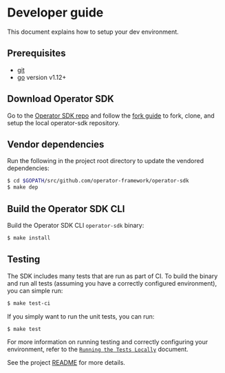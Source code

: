 # Developer guide

This document explains how to setup your dev environment.

## Prerequisites
- [git][git-tool]
- [go][go-tool] version v1.12+

## Download Operator SDK

Go to the [Operator SDK repo][repo-sdk] and follow the [fork guide][fork-guide] to fork, clone, and setup the local operator-sdk repository.

## Vendor dependencies

Run the following in the project root directory to update the vendored dependencies:

```sh
$ cd $GOPATH/src/github.com/operator-framework/operator-sdk
$ make dep
```

## Build the Operator SDK CLI

Build the Operator SDK CLI `operator-sdk` binary:

```sh
$ make install
```

## Testing

The SDK includes many tests that are run as part of CI.
To build the binary and run all tests (assuming you have a correctly configured environment),
you can simple run:

```sh
$ make test-ci
```

If you simply want to run the unit tests, you can run:

```sh
$ make test
```

For more information on running testing and correctly configuring your environment,
refer to the [`Running the Tests Locally`][running-the-tests] document.

See the project [README][sdk-readme] for more details.

[git-tool]:https://git-scm.com/downloads
[go-tool]:https://golang.org/dl/
[repo-sdk]:https://github.com/operator-framework/operator-sdk
[fork-guide]:https://help.github.com/en/articles/fork-a-repo
[docker-tool]:https://docs.docker.com/install/
[kubectl-tool]:https://kubernetes.io/docs/tasks/tools/install-kubectl/
[sdk-readme]:../../README.md
[running-the-tests]: ./testing/running-the-tests.md

